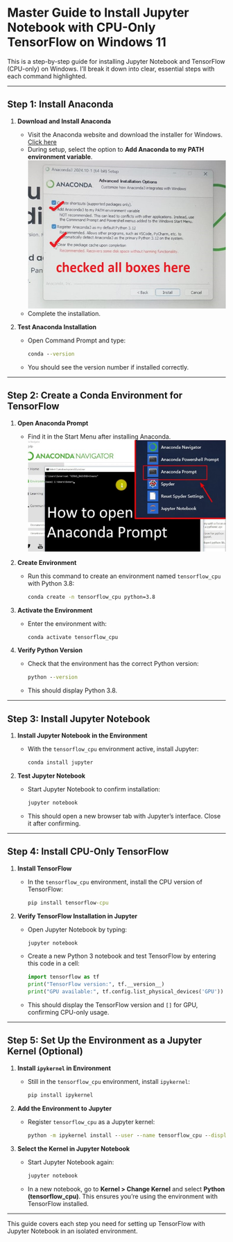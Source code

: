 # Master Guide to Install Jupyter Notebook with CPU-Only TensorFlow on Windows 11

This is a step-by-step guide for installing Jupyter Notebook and TensorFlow (CPU-only) on Windows. I’ll break it down into clear, essential steps with each command highlighted.

---

## Step 1: Install Anaconda

1. **Download and Install Anaconda**
   - Visit the Anaconda website and download the installer for Windows. [Click here](https://www.anaconda.com/download)
   - During setup, select the option to **Add Anaconda to my PATH environment variable**. ![Anaconda_setting](Anaconda_setting.jpg)
   - Complete the installation.

2. **Test Anaconda Installation**
   - Open Command Prompt and type:
     ```cmd
     conda --version
     ```
   - You should see the version number if installed correctly.

---

## Step 2: Create a Conda Environment for TensorFlow

1. **Open Anaconda Prompt**
   - Find it in the Start Menu after installing Anaconda.
     ![Anaconda_setting](anaconda_prompt.jpg)

2. **Create Environment**
   - Run this command to create an environment named `tensorflow_cpu` with Python 3.8:
     ```cmd
     conda create -n tensorflow_cpu python=3.8
     ```

3. **Activate the Environment**
   - Enter the environment with:
     ```cmd
     conda activate tensorflow_cpu
     ```

4. **Verify Python Version**
   - Check that the environment has the correct Python version:
     ```cmd
     python --version
     ```
   - This should display Python 3.8.

---

## Step 3: Install Jupyter Notebook

1. **Install Jupyter Notebook in the Environment**
   - With the `tensorflow_cpu` environment active, install Jupyter:
     ```cmd
     conda install jupyter
     ```

2. **Test Jupyter Notebook**
   - Start Jupyter Notebook to confirm installation:
     ```cmd
     jupyter notebook
     ```
   - This should open a new browser tab with Jupyter’s interface. Close it after confirming.

---

## Step 4: Install CPU-Only TensorFlow

1. **Install TensorFlow**
   - In the `tensorflow_cpu` environment, install the CPU version of TensorFlow:
     ```cmd
     pip install tensorflow-cpu
     ```

2. **Verify TensorFlow Installation in Jupyter**
   - Open Jupyter Notebook by typing:
     ```cmd
     jupyter notebook
     ```
   - Create a new Python 3 notebook and test TensorFlow by entering this code in a cell:
     ```python
     import tensorflow as tf
     print("TensorFlow version:", tf.__version__)
     print("GPU available:", tf.config.list_physical_devices('GPU'))
     ```
   - This should display the TensorFlow version and `[]` for GPU, confirming CPU-only usage.

---

## Step 5: Set Up the Environment as a Jupyter Kernel (Optional)

1. **Install `ipykernel` in Environment**
   - Still in the `tensorflow_cpu` environment, install `ipykernel`:
     ```cmd
     pip install ipykernel
     ```

2. **Add the Environment to Jupyter**
   - Register `tensorflow_cpu` as a Jupyter kernel:
     ```cmd
     python -m ipykernel install --user --name tensorflow_cpu --display-name "Python (tensorflow_cpu)"
     ```

3. **Select the Kernel in Jupyter Notebook**
   - Start Jupyter Notebook again:
     ```cmd
     jupyter notebook
     ```
   - In a new notebook, go to **Kernel > Change Kernel** and select **Python (tensorflow_cpu)**. This ensures you’re using the environment with TensorFlow installed.

---

This guide covers each step you need for setting up TensorFlow with Jupyter Notebook in an isolated environment.
